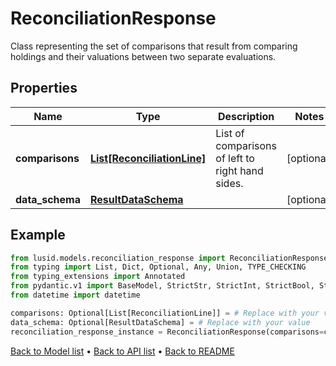 # ReconciliationResponse

Class representing the set of comparisons that result from comparing holdings and their valuations between two separate evaluations.
## Properties
Name | Type | Description | Notes
------------ | ------------- | ------------- | -------------
**comparisons** | [**List[ReconciliationLine]**](ReconciliationLine.md) | List of comparisons of left to right hand sides. | [optional] 
**data_schema** | [**ResultDataSchema**](ResultDataSchema.md) |  | [optional] 
## Example

```python
from lusid.models.reconciliation_response import ReconciliationResponse
from typing import List, Dict, Optional, Any, Union, TYPE_CHECKING
from typing_extensions import Annotated
from pydantic.v1 import BaseModel, StrictStr, StrictInt, StrictBool, StrictFloat, StrictBytes, Field, validator, ValidationError, conlist, constr
from datetime import datetime

comparisons: Optional[List[ReconciliationLine]] = # Replace with your value
data_schema: Optional[ResultDataSchema] = # Replace with your value
reconciliation_response_instance = ReconciliationResponse(comparisons=comparisons, data_schema=data_schema)

```

[Back to Model list](../README.md#documentation-for-models) &#8226; [Back to API list](../README.md#documentation-for-api-endpoints) &#8226; [Back to README](../README.md)

